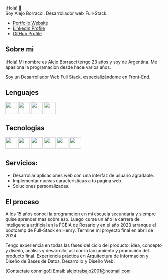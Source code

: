 ¡Hola! :wave: <br> Soy Alejo Borracci.
Desarrollador web Full-Stack.

* [Portfolio Website](https://myportfolio-alejo.vercel.app/ "Portfolio Website")
* [LinkedIn Profile](https://www.linkedin.com/in/alejo-borracci-2323a6199/ "LinkedIn Profile")
* [GitHub Profile](https://github.com/alejoborracci21 "GitHub Profile")

## Sobre mi


¡Hola! Mi nombre es Alejo Borracci tengo 23 años y soy de Argentina.
Me apasiona la programacion desde hace varios años.

Soy un Desarrollador Web Full Stack, especializándome en Front-End.

## Lenguajes

<a><img src="https://cdn.jsdelivr.net/gh/devicons/devicon@latest/icons/javascript/javascript-original.svg" width="37"/><a/>
<a><img src="https://cdn.jsdelivr.net/gh/devicons/devicon@latest/icons/html5/html5-original.svg" width="37"/><a/>
<a><img src="https://cdn.jsdelivr.net/gh/devicons/devicon@latest/icons/css3/css3-original.svg" width="37"/><a/>
<a><img src="https://cdn.jsdelivr.net/gh/devicons/devicon@latest/icons/typescript/typescript-original.svg" width="37"/><a/>

## Tecnologias

<a><img src="https://cdn.jsdelivr.net/gh/devicons/devicon@latest/icons/react/react-original.svg" width="37"/><a/>
<a><img src="https://cdn.jsdelivr.net/gh/devicons/devicon@latest/icons/redux/redux-original.svg" width="37"/><a/>
<a><img src="https://cdn.jsdelivr.net/gh/devicons/devicon@latest/icons/sequelize/sequelize-original.svg" width="37"/><a/>
<a><img src="https://cdn.jsdelivr.net/gh/devicons/devicon@latest/icons/postgresql/postgresql-original.svg" width="37"/><a/>
<a><img src="https://cdn.jsdelivr.net/gh/devicons/devicon@latest/icons/express/express-original.svg" width="37"/><a/>
<a><img src="https://cdn.jsdelivr.net/gh/devicons/devicon@latest/icons/npm/npm-original-wordmark.svg" width="37"/><a/>


## Servicios:

- Desarrollar aplicaciones web con una interfaz de usuario agradable.
- Implementar nuevas caracteristicas a tu pagina web.
- Soluciones personalizadas. 

## El proceso

A los 15 años conoci la programcion en mi escuela secundaria y siempre quise aprender mas sobre eso. Luego curse un año la carrera de inteligencia artificial en la FCEIA de Rosario y en el año 2023 arranque el bootcamp de Full-Stack en Henry. Termine mi proyecto final en abril de 2024.

Tengo experiencia en todas las fases del ciclo del producto: idea, concepto y diseño, análisis y desarrollo, así como lanzamiento y promoción del producto final. Experiencia práctica en Arquitectura de Información y Diseño de Bases de Datos, Desarrollo y Diseño Web.

[Contactate conmigo!]  Email: alejotrabajo2001@hotmail.com
